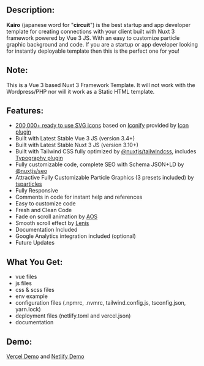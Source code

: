 **Description:**
----------------

**Kairo** (japanese word for "**circuit**") is the best startup and app developer template for creating connections with your client built with Nuxt 3 framework powered by Vue 3 JS. With an easy to customize particle graphic background and code. If you are a startup or app developer looking for instantly deployable template then this is the perfect one for you!

**Note:**
---------

This is a Vue 3 based Nuxt 3 Framework Template. It will not work with the Wordpress/PHP nor will it work as a Static HTML template.

**Features:**
-------------

*   [200,000+ ready to use SVG icons](https://icones.js.org/) based on [Iconify](https://iconify.design/) provided by [Icon plugin](https://nuxt.com/modules/icon)
*   Built with Latest Stable Vue 3 JS (version 3.4+)
*   Built with Latest Stable Nuxt 3 JS (version 3.10+)
*   Built with Tailwind CSS fully optimized by [@nuxtjs/tailwindcss](https://tailwindcss.nuxtjs.org/), includes [Typography plugin](https://tailwindcss.com/docs/typography-plugin)
*   Fully customizable code, complete SEO with Schema JSON+LD by [@nuxtjs/seo](https://nuxtseo.com/)
*   Attractive Fully Customizable Particle Graphics (3 presets included) by [tsparticles](https://particles.js.org/samples/index.html#Parallax)
*   Fully Responsive
*   Comments in code for instant help and references
*   Easy to customize code
*   Fresh and Clean Code
*   Fade on scroll animation by [AOS](https://michalsnik.github.io/aos/)
*   Smooth scroll effect by [Lenis](https://lenis.studiofreight.com/)
*   Documentation Included
*   Google Analytics integration included (optional)
*   Future Updates

**What You Get:**
-----------------

*   vue files
*   js files
*   css & scss files
*   env example
*   configuration files (.npmrc, .nvmrc, tailwind.config.js, tsconfig.json, yarn.lock)
*   deployment files (netlify.toml and vercel.json)
*   documentation

**Demo:**
---------

[Vercel Demo](https://kairo-template.vercel.app/) and [Netlify Demo](https://kairo-template.netlify.app/)